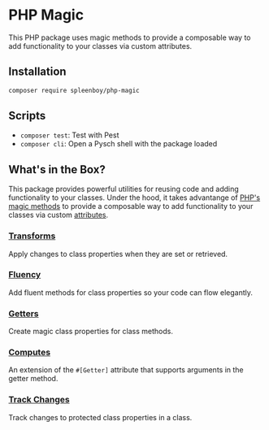 # PHP Magic

This PHP package uses magic methods to provide a composable way to add functionality to your classes via custom attributes.

## Installation

```bash
composer require spleenboy/php-magic
```

## Scripts
  
- `composer test`: Test with Pest
- `composer cli`: Open a Pysch shell with the package loaded

## What's in the Box?

This package provides powerful utilities for reusing code and adding functionality to your classes. Under the hood, it takes advantange of [PHP's magic methods](https://www.php.net/manual/en/language.oop5.magic.php) to provide a composable way to add functionality to your classes via custom [attributes](https://www.php.net/manual/en/class.attribute).

### [Transforms](docs/transforms.md)
Apply changes to class properties when they are set or retrieved.

### [Fluency](docs/fluency.md)
Add fluent methods for class properties so your code can flow elegantly.

### [Getters](docs/getters.md)
Create magic class properties for class methods.

### [Computes](docs/computes.md)
An extension of the `#[Getter]` attribute that supports arguments in the getter method.

### [Track Changes](docs/track-changes.md)
Track changes to protected class properties in a class.